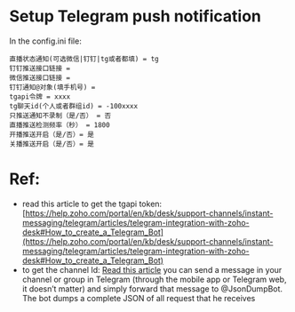 # Setup Telegram push notification

In the config.ini file:
```
直播状态通知(可选微信|钉钉|tg或者都填) = tg
钉钉推送接口链接 = 
微信推送接口链接 = 
钉钉通知@对象(填手机号) = 
tgapi令牌 = xxxx
tg聊天id(个人或者群组id) = -100xxxx
只推送通知不录制（是/否） = 否
直播推送检测频率（秒） = 1800
开播推送开启（是/否）= 是
关播推送开启（是/否）= 是
```

# Ref:
- read this article to get the tgapi token: [https://help.zoho.com/portal/en/kb/desk/support-channels/instant-messaging/telegram/articles/telegram-integration-with-zoho-desk#How_to_create_a_Telegram_Bot](https://help.zoho.com/portal/en/kb/desk/support-channels/instant-messaging/telegram/articles/telegram-integration-with-zoho-desk#How_to_create_a_Telegram_Bot)
- to get the channel Id: [Read this article](https://neliosoftware.com/content/help/how-do-i-get-the-channel-id-in-telegram/) 
you can send a message in your channel or group in Telegram (through the mobile app or Telegram web, it doesn’t matter) and simply forward that message to @JsonDumpBot. The bot dumps a complete JSON of all request that he receives
